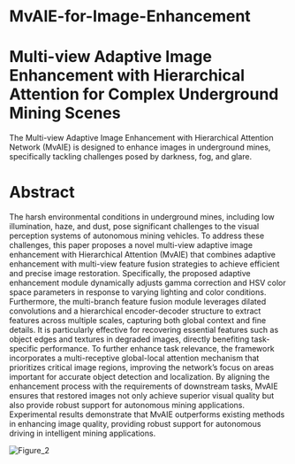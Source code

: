 # MvAIE-for-Image-Enhancement
# Multi-view Adaptive Image Enhancement with Hierarchical Attention for Complex Underground Mining Scenes
The Multi-view Adaptive Image Enhancement with Hierarchical Attention Network (MvAIE) is designed to enhance images in underground mines, specifically tackling challenges posed by darkness, fog, and glare.

# Abstract
The harsh environmental conditions in underground mines, including low illumination, haze, and dust, pose significant challenges to the visual perception systems of autonomous mining vehicles. To address these challenges, this paper proposes a novel multi-view adaptive image enhancement with Hierarchical Attention (MvAIE) that combines adaptive enhancement with multi-view feature fusion strategies to achieve efficient and precise image restoration. Specifically, the proposed adaptive enhancement module dynamically adjusts gamma correction and HSV color space parameters in response to varying lighting and color conditions. Furthermore, the multi-branch feature fusion module leverages dilated convolutions and a hierarchical encoder-decoder structure to extract features across multiple scales, capturing both global context and fine details. It is particularly effective for recovering essential features such as object edges and textures in degraded images, directly benefiting task-specific performance. To further enhance task relevance, the framework incorporates a multi-receptive global-local attention mechanism that prioritizes critical image regions, improving the network’s focus on areas important for accurate object detection and localization. By aligning the enhancement process with the requirements of downstream tasks, MvAIE ensures that restored images not only achieve superior visual quality but also provide robust support for autonomous mining applications. Experimental results demonstrate that MvAIE outperforms existing methods in enhancing image quality, providing robust support for autonomous driving in intelligent mining applications.


![Figure_2](https://github.com/user-attachments/assets/f4df3958-ef1b-4a89-99bb-c0bbda40cee6)


